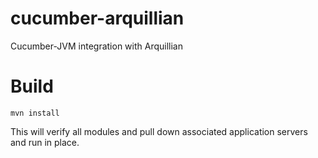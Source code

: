 cucumber-arquillian
===================

Cucumber-JVM integration with Arquillian

# Build

```mvn install```

This will verify all modules and pull down associated application servers and
run in place.

